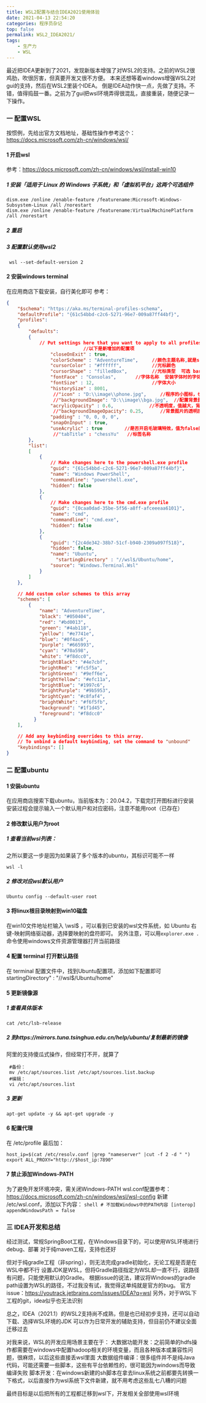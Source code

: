 ```yaml
---
title: WSL2配置与结合IDEA2021使用体验
date: 2021-04-13 22:54:20
categories: 程序员杂记
top: false
permalink: WSL2_IDEA2021/
tags:
    - 生产力
    - WSL
---
```

最近把IDEA更新到了2021，发现新版本增强了对WSL2的支持。之前的WSL2很鸡肋，吹很厉害，但真要开发又很不方便。 本来还想等着windows增强WSL2对gui的支持，然后在WSL2里装个IDEA。
倒是IDEA动作快一点，先做了支持。不错，值得捣鼓一番。之前为了gui把wsl环境弄得很混乱，直接重装，随便记录一下操作。
<!-- more -->
### 一 配置WSL
按惯例，先给出官方文档地址，基础性操作参考这个： https://docs.microsoft.com/zh-cn/windows/wsl/
#### 1 开启wsl
参考：https://docs.microsoft.com/zh-cn/windows/wsl/install-win10
##### 1 安装「适用于 Linux 的 Windows 子系统」和「虚拟机平台」这两个可选组件
```shell
dism.exe /online /enable-feature /featurename:Microsoft-Windows-Subsystem-Linux /all /norestart
dism.exe /online /enable-feature /featurename:VirtualMachinePlatform /all /norestart
```
##### 2 重启
##### 3 配置默认使用wsl2
```shell
 wsl --set-default-version 2
```
#### 2 安装windows terminal
在应用商店下载安装，自行美化即可
参考：
```json
{
    "$schema": "https://aka.ms/terminal-profiles-schema",
    "defaultProfile": "{61c54bbd-c2c6-5271-96e7-009a87ff44bf}",
    "profiles":
    {
        "defaults":
        {
            // Put settings here that you want to apply to all profiles
			                //以下是新增加的配置项
                "closeOnExit" : true,
                "colorScheme" : "AdventureTime",     //颜色主题名称,就是schemes下面的每个实例的 name 值
                "cursorColor" : "#ffffff",           //光标颜色
                "cursorShape" : "filledBox",         //光标类型  可选 bar empytBox filledBox vintage
                "fontFace" : "Consolas",       //字体名称  安装字体时的字体名称
                "fontSize" : 12,                     //字体大小
                "historySize" : 8001,
                 //"icon" : "D:\\image\\phone.jpg",     //程序的小图标，也就是在标题栏和新建中显示的图标地址
                 //"backgroundImage": "D:\\image\\bga.jpg",  //配置背景图片地址
                "acrylicOpacity" : 0.6,             //不透明度，值越大，背景就越浓，否则就越淡
                 //"backgroundImageOpacity": 0.25,      //背景图片的透明度
                "padding" : "0, 0, 0, 0",
                "snapOnInput" : true,
                "useAcrylic" : true        //是否开启毛玻璃特效，值为false的时候就没有毛玻璃特效
                 //"tabTitle" : "chessYu"   //标签名称
        },
        "list":
        [
            {
                // Make changes here to the powershell.exe profile
                "guid": "{61c54bbd-c2c6-5271-96e7-009a87ff44bf}",
                "name": "Windows PowerShell",
                "commandline": "powershell.exe",
                "hidden": false
            },
            {
                // Make changes here to the cmd.exe profile
                "guid": "{0caa0dad-35be-5f56-a8ff-afceeeaa6101}",
                "name": "cmd",
                "commandline": "cmd.exe",
                "hidden": false
            },
            {
                "guid": "{2c4de342-38b7-51cf-b940-2309a097f518}",
                "hidden": false,
                "name": "Ubuntu",
				  "startingDirectory" : "//wsl$/Ubuntu/home",
                "source": "Windows.Terminal.Wsl"
            }
        ]
    },

    // Add custom color schemes to this array
    "schemes": [
        {
            "name": "AdventureTime",
            "black": "#050404",
            "red": "#bd0013",
            "green": "#4ab118",
            "yellow": "#e7741e",
            "blue": "#0f4ac6",
            "purple": "#665993",
            "cyan": "#70a598",
            "white": "#f8dcc0",
            "brightBlack": "#4e7cbf",
            "brightRed": "#fc5f5a",
            "brightGreen": "#9eff6e",
            "brightYellow": "#efc11a",
            "brightBlue": "#1997c6",
            "brightPurple": "#9b5953",
            "brightCyan": "#c8faf4",
            "brightWhite": "#f6f5fb",
            "background": "#1f1d45",
            "foreground": "#f8dcc0"
          }
	],

    // Add any keybinding overrides to this array.
    // To unbind a default keybinding, set the command to "unbound"
    "keybindings": []
}
```
### 二 配置ubuntu
#### 1 安装ubuntu
在应用商店搜索下载ubuntu，当前版本为：20.04.2，下载完打开图标进行安装
安装过程会提示输入一个默认用户和对应密码，注意不能用root（已存在）
#### 2 修改默认用户为root
##### 1 查看当前wsl列表：
   之所以要这一步是因为如果装了多个版本的ubuntu，其标识可能不一样
   ```shell
   wsl -l 
   ```
##### 2 修改对应wsl默认用户
   ```shell
   Ubuntu config --default-user root
   ```
#### 3 将linux根目录映射到win10磁盘
在win10文件地址栏输入 \\wsl$ ，可以看到已安装的wsl文件系统，如 Ubuntu
右键-映射网络驱动器，选择要映射的盘符即可。
另外注意，可以用` explorer.exe .  `命令使用windows文件资源管理器打开当前路径
#### 4 配置 terminal 打开默认路径
在 terminal 配置文件中，找到Ubuntu配置项，添加如下配置即可
startingDirectory" : "//wsl$/Ubuntu/home"
#### 5 更新镜像源
##### 1 查看具体版本 
   ```shell
   cat /etc/lsb-release
   ```
##### 2 到https://mirrors.tuna.tsinghua.edu.cn/help/ubuntu/复制最新的镜像
   阿里的支持傻瓜式操作，但经常打不开，就算了
   ```shell
    #备份：
    mv /etc/apt/sources.list /etc/apt/sources.list.backup
    #编辑：
    vi /etc/apt/sources.list
   ```
##### 3 更新
   ```shell
   apt-get update -y && apt-get upgrade -y
   ```
#### 6 配置代理
在 /etc/profile 最后加：
```shell
host_ip=$(cat /etc/resolv.conf |grep "nameserver" |cut -f 2 -d " ")
export ALL_PROXY="http://$host_ip:7890"
```
#### 7 禁止添加Windows-PATH
为了避免开发环境冲突，需关闭Windows-PATH
wsl.conf配置参考：https://docs.microsoft.com/zh-cn/windows/wsl/wsl-config
新建 /etc/wsl.conf，添加以下内容：
    ```shell
    # 不加载Windows中的PATH内容
    [interop]
    appendWindowsPath = false
    ```
### 三 IDEA开发和总结
经过测试，常规SpringBoot工程，在Windows目录下的，可以使用WSL环境进行debug、部署
对于纯maven工程，支持也还好

但对于纯gradle工程（非spring），则无法完成gradle初始化，无论工程是否是在WSL中都不行
设置JDK是WSL，但将Gradle路径指定为WSL却一直不行，说路径有问题，只能使用默认的Gradle。
根据issue的说法，建议将Windows的gradle path设置为WSL的路径，不过我没有试，我觉得这单纯就是官方的bug。
官方issue：https://youtrack.jetbrains.com/issues/IDEA?q=wsl
另外，对于WSL下工程的git，idea似乎也无法识别

总之，IDEA（2021.1）的WSL2支持尚不成熟，但是也已经初步支持，还可以自动下载、选择WSL环境的JDK
可以作为日常开发的辅助支持，但目前仍不建议全面迁移过去

对我来说，WSL的开发应用场景主要在于：
大数据功能开发：之前简单的hdfs操作都需要在windows中配置hadoop相关的环境变量，而且各种版本或兼容性问题，很麻烦，以后这些直接丢wsl里面
大数据组件编译：很多组件并不是纯Java代码，可能还需要一些脚本，这些有平台依赖性的，很可能因为windows而导致编译失败
脚本开发：在windows新建的sh脚本在拿去linux系统之前都要先转换一下格式，以后直接作为wsl系统下文件新建，就不用考虑这些乱七八糟的问题

最终目标是以后把所有的工程都迁移到wsl下，开发相关全部使用wsl环境